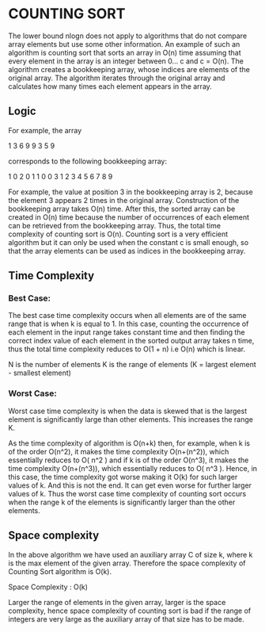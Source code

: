 # COUNTING SORT
The lower bound nlogn does not apply to algorithms that do not compare array
elements but use some other information. An example of such an algorithm is
counting sort that sorts an array in O(n) time assuming that every element in
the array is an integer between 0... c and c = O(n).
The algorithm creates a bookkeeping array, whose indices are elements of the
original array. The algorithm iterates through the original array and calculates
how many times each element appears in the array.
## Logic
For example, the array

1 3 6 9 9 3 5 9

corresponds to the following bookkeeping array:

1 0 2 0 1 1 0 0 3
1 2 3 4 5 6 7 8 9

For example, the value at position 3 in the bookkeeping array is 2, because
the element 3 appears 2 times in the original array.
Construction of the bookkeeping array takes O(n) time. After this, the sorted
array can be created in O(n) time because the number of occurrences of each
element can be retrieved from the bookkeeping array. Thus, the total time
complexity of counting sort is O(n).
Counting sort is a very efficient algorithm but it can only be used when the
constant c is small enough, so that the array elements can be used as indices in
the bookkeeping array.

## Time Complexity

### Best Case:
The best case time complexity occurs when all elements are of the same range that is when k is equal to 1.
In this case, counting the occurrence of each element in the input range takes constant time and then finding
the correct index value of each element in the sorted output array takes n time, thus the total time complexity reduces to O(1 + n) i.e O(n) which is linear.

N is the number of elements
K is the range of elements (K = largest element - smallest element)

### Worst Case:
Worst case time complexity is when the data is skewed that is the largest element is significantly large than other elements. This increases the range K.

As the time complexity of algorithm is O(n+k) then, for example, when k is of the order O(n^2), it makes the time complexity O(n+(n^2)), which essentially
reduces to O( n^2 ) and if k is of the order O(n^3), it makes the time complexity O(n+(n^3)), which essentially reduces to O( n^3 ).
Hence, in this case, the time complexity got worse making it O(k) for such larger values of k. And this is not the end. It can get even worse for further larger values of k.
Thus the worst case time complexity of counting sort occurs when the range k of the elements is significantly larger than the other elements.

## Space complexity

In the above algorithm we have used an auxiliary array C of size k, where k is the max element of the given array. Therefore the space complexity of Counting Sort algorithm is O(k).

Space Complexity : O(k)

Larger the range of elements in the given array, larger is the space complexity, hence space complexity of counting sort is bad if the range of integers are very large as the auxiliary array of that size has to be made.
